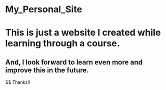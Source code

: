 # My_Personal_Site
# This is just a website I created while learning through a course.
## And, I look forward to learn even more and improve this in the future.
$$ Thanks!!
